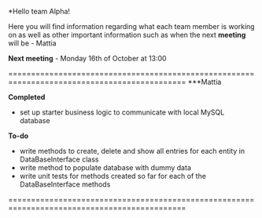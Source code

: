 *Hello team Alpha!

Here you will find information regarding what each team member is working on as well as other important information
such as when the next **meeting** will be - Mattia

**Next meeting** - Monday 16th of October at 13:00

=============================================================================================
***Mattia

**Completed**
- set up starter business logic to communicate with local MySQL database

**To-do**
- write methods to create, delete and show all entries for each entity in DataBaseInterface class
- write method to populate database with dummy data
- write unit tests for methods created so far for each of the DataBaseInterface methods

=============================================================================================
